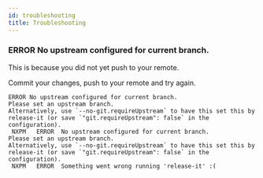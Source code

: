 ```yaml
---
id: troubleshooting
title: Troubleshooting
---
```


### ERROR No upstream configured for current branch.

This is because you did not yet push to your remote.

Commit your changes, push to your remote and try again.

```shell script
ERROR No upstream configured for current branch.
Please set an upstream branch.
Alternatively, use `--no-git.requireUpstream` to have this set this by release-it (or save `"git.requireUpstream": false` in the configuration).
 NXPM   ERROR  No upstream configured for current branch.
Please set an upstream branch.
Alternatively, use `--no-git.requireUpstream` to have this set this by release-it (or save `"git.requireUpstream": false` in the configuration).
 NXPM   ERROR  Something went wrong running 'release-it' :(
```

